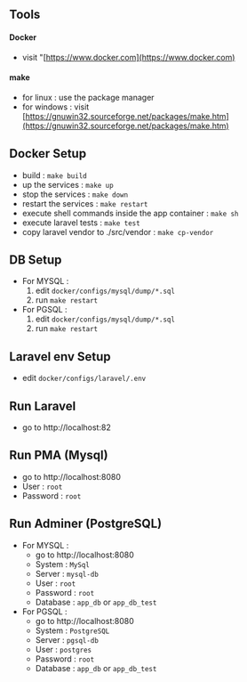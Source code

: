 ## Tools
#### Docker
- visit "[https://www.docker.com](https://www.docker.com)
#### make
- for linux : use the package manager
- for windows : visit [https://gnuwin32.sourceforge.net/packages/make.htm](https://gnuwin32.sourceforge.net/packages/make.htm)

## Docker Setup
- build : `make build`
- up the services : `make up`
- stop the services : `make down`
- restart the services : `make restart`
- execute shell commands inside the app container : `make sh`
- execute laravel tests : `make test`
- copy laravel vendor to ./src/vendor : `make cp-vendor`

## DB Setup
- For MYSQL :
    1. edit `docker/configs/mysql/dump/*.sql`
    2. run `make restart`
- For PGSQL :
    1. edit `docker/configs/mysql/dump/*.sql`
    2. run `make restart`

## Laravel env Setup
- edit `docker/configs/laravel/.env`

## Run Laravel
- go to http://localhost:82

## Run PMA (Mysql)
- go to http://localhost:8080
- User : `root`
- Password : `root`

## Run Adminer (PostgreSQL)
- For MYSQL :
    - go to http://localhost:8080
    - System : `MySql`
    - Server : `mysql-db`
    - User : `root`
    - Password : `root`
    - Database : `app_db` or `app_db_test`
- For PGSQL :
    - go to http://localhost:8080
    - System : `PostgreSQL`
    - Server : `pgsql-db`
    - User : `postgres`
    - Password : `root`
    - Database : `app_db` or `app_db_test`
